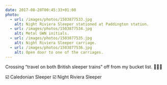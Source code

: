 ```yaml
---
date: 2017-08-28T00:45:33+01:00
photo:
  - url: /images/photos/1503877533.jpg
    alt: Night Riviera Sleeper stationed at Paddington station.
  - url: /images/photos/1503877534.jpg
    alt: Metal GWN initials.
  - url: /images/photos/1503877535.jpg
    alt: Night Riviera Sleeper carriage.
  - url: /images/photos/1503877536.jpg
    alt: Open door to one of the carriages.
---
```

Crossing “travel on both British sleeper trains” off from my bucket list. 🚆🛌💤

☑️ Caledonian Sleeper
☑️ Night Riviera Sleeper
